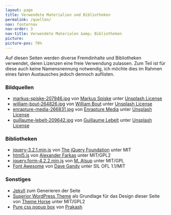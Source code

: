 ```yaml
---
layout: page
title: Verwendete Materialien und Bibliotheken
permalink: /quellen/
nav: footernav
nav-order: 3
nav-title: Verwendete Materialen &amp; Bibliotheken
picture: 
picture-pos: 70%
---
```


Auf diesen Seiten werden diverse Fremdinhalte und Bibliotheken verwendet, deren
Lizenzen eine freie Verwendung zulassen. Zum Teil ist für diese auch keine
Namensnennung notwendig, ich möchte dies im Rahmen eines fairen Austausches
jedoch dennoch auflisten.

### Bildquellen

- [markus-spiske-207946.jpg](/images/markus-spiske-207946.jpg) von
  [Markus Spiske](https://unsplash.com/@markusspiske) unter
  [Unsplash License](https://unsplash.com/license)
- [william-bout-264826.jpg](/images/william-bout-264826.jpg) von
  [William Bout](https://unsplash.com/@williambout) unter
  [Unsplash License](https://unsplash.com/license)
- [enrapture-media-266831.jpg](/images/enrapture-media-266831.jpg) von
  [Enrapture Media](https://unsplash.com/@enrapture) unter
  [Unsplash License](https://unsplash.com/license)
- [guillaume-lebelt-209642.jpg](/images/guillaume-lebelt-209642.jpg) von
  [Guillaume Lebelt](https://unsplash.com/@glebelt_) unter
  [Unsplash License](https://unsplash.com/license)

### Bibliotheken

- [jquery-3.2.1.min.js](https://jquery.com/) von
  [The jQuery Foundation](https://jquery.org/team/) unter
  MIT
- [html5.js](https://github.com/aFarkas/html5shiv) von
  [Alexander Farkas](https://github.com/aFarkas) unter
  MIT/GPL2
- [jquery.form-4.2.2.min.js](http://jquery.malsup.com/form/) von
  [M. Alsup](https://twitter.com/malsup) unter
  MIT/GPL
- [Font Awesome](http://fontawesome.io/) von
  [Dave Gandy](https://twitter.com/davegandy) unter
  SIL OFL 1.1/MIT

### Sonstiges

- [Jekyll](https://jekyllrb.com/) zum Generieren der Seite
- [Superior WordPress Theme](https://www.themehorse.com/themes/superior/) als
  Grundlage für das Design dieser Seite von
  [Theme Horse](https://www.themehorse.com/) unter
  MIT/GPL2
- [Pure css popup box](https://codepen.io/imprakash/pen/GgNMXO) von
  [Prakash](https://codepen.io/imprakash/)
